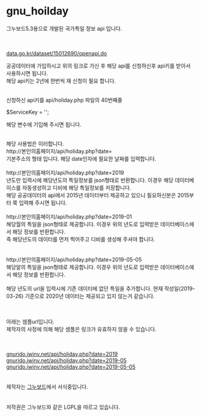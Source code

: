 # gnu_hoilday

그누보드5.3용으로 개발된 국가특일 정보 api 입니다.

<br>
<br>
<a href="https://www.data.go.kr/dataset/15012690/openapi.do" target="_top">data.go.kr/dataset/15012690/openapi.do</a>

공공데이터에 가입하시고 위의 링크로 가신 후 해당 api를 신청하신후
api키를 받아서 사용하시면 됩니다.
<br>
해당 api키는 2년에 한번씩 재 신청이 필요 합니다.

<br>
신청하신 api키를 
api/holiday.php 파일의 40번째줄

$ServiceKey = '';

해당 변수에 기입해 주시면 됩니다.

<br>
해당 사용법은 이러합니다.

<br>
http://본인의홈페이지/api/holiday.php?date=
<br>
기본주소의 형태 입니다. 해당 date인자에 필요한 날짜를 입력합니다.
<br><br>
http://본인의홈페이지/api/holiday.php?date=2019
<br>
년도만 입력시에 해당년도의 특일정보를 json형태로 반환합니다. 이경우 해당 데이터베이스를 자동생성하고 디비에 해당 특일정보를 저장합니다.
<br>
해당 공공데이터의 api에서 2015년 데이터부터 제공하고 있으니 필요하신분은 2015부터 쭉 입력해 주시면 됩니다.
<br>
<br>
http://본인의홈페이지/api/holiday.php?date=2019-01
<br>
해당월의 특일을 json형태로 제공합니다. 이경우 위의 년도로 입력받은 데이터베이스에서 해당 정보를 반환합니다.
<br>
즉 해당년도의 데이터를 먼저 찍어주고 디비를 생성해 주셔야 합니다.
<br>
<br><br>
http://본인의홈페이지/api/holiday.php?date=2019-05-05
<br>
해당알의 특일을 json형태로 제공합니다. 이경우 위의 년도로 입력받은 데이터베이스에서 해당 정보를 반환합니다.

<br>
<br>
해당 년도의 url을 입력시에 기존 데이터에 없던 특일을 추가합니다.
현재 작성일(2019-03-26) 기준으로 2020년 데이터는 제공되고 있지 않는거 같습니다.

<br><br>
아래는 셈플url입니다. 
<br>
제작자의 사정에 의해 해당 셈플은 링크가 유효하지 않을 수 있습니다.

<br><br>
<a href="http://gnurido.iwinv.net/api/holiday.php?date=2019" target="_blank">gnurido.iwinv.net/api/holiday.php?date=2019</a>
<br>
<a href="http://gnurido.iwinv.net/api/holiday.php?date=2019-05" target="_blank">gnurido.iwinv.net/api/holiday.php?date=2019-05</a>
<br>
<a href="http://gnurido.iwinv.net/api/holiday.php?date=2019-05-05" target="_blank">gnurido.iwinv.net/api/holiday.php?date=2019-05-05</a>
<br><br><br>
제작자는 <a href="http://sir.kr" target="_blank">그누보드</a>에서 서식중입니다.
<br><br><br>
저작권은 그누보드와 같은 LGPL을 따르고 있습니다.
